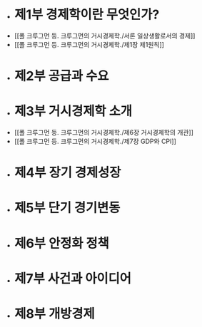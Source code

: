 - # 제1부 경제학이란 무엇인가?
- [[폴 크루그먼 등. 크루그먼의 거시경제학./서론 일상생활로서의 경제]]
- [[폴 크루그먼 등. 크루그먼의 거시경제학./제1장 제1원칙]]
- # 제2부 공급과 수요
- # 제3부 거시경제학 소개
- [[폴 크루그먼 등. 크루그먼의 거시경제학./제6장 거시경제학의 개관]]
- [[폴 크루그먼 등. 크루그먼의 거시경제학./제7장 GDP와 CPI]]
- # 제4부 장기 경제성장
- # 제5부 단기 경기변동
- # 제6부 안정화 정책
- # 제7부 사건과 아이디어
- # 제8부 개방경제